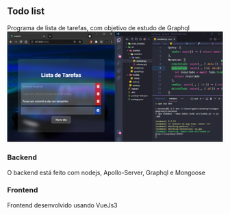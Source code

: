 ## Todo list
Programa de lista de tarefas, com objetivo de estudo de Graphql
![Imagem do projeto](tarefas.png)

### Backend
O backend está feito com nodejs, Apollo-Server, Graphql e Mongoose

### Frontend
Frontend desenvolvido usando VueJs3
